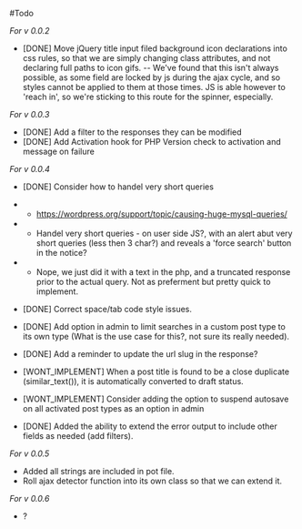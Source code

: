 #Todo

_For v 0.0.2_
 
* [DONE] Move jQuery title input filed background icon declarations into css rules, so that we are simply changing class attributes, and not declaring full paths to icon gifs.
-- We've found that this isn't always possible, as some field are locked by js during the ajax cycle, and so styles cannot be applied to them at those times. JS is able however to 'reach in', so we're sticking to this route for the spinner, especially.


_For v 0.0.3_

* [DONE] Add a filter to the responses they can be modified
* [DONE] Add Activation hook for PHP Version check to activation and message on failure

_For v 0.0.4_

* [DONE]  Consider how to handel very short queries 
* - https://wordpress.org/support/topic/causing-huge-mysql-queries/
* - Handel very short queries - on user side JS?, with an alert abut very short queries (less then 3 char?) and reveals a 'force search' button in the notice?
* - Nope, we just did it with a text in the php, and a truncated response prior to the actual query. Not as preferment but pretty quick to implement.  

* [DONE] Correct space/tab code style issues.

* [DONE] Add option in admin to limit searches in a custom post type to its own type (What is the use case for this?, not sure its really needed).

* [DONE] Add a reminder to update the url slug in the response?

* [WONT_IMPLEMENT] When a post title is found to be a close duplicate (similar_text()), it is automatically converted to draft status.

* [WONT_IMPLEMENT] Consider adding the option to suspend autosave on all activated post types as an option in admin

* [DONE] Added the ability to extend the error output to include other fields as needed (add filters).


_For v 0.0.5_

* Added all strings are included in pot file.
* Roll ajax detector function into its own class so that we can extend it. 

_For v 0.0.6_
 - ?